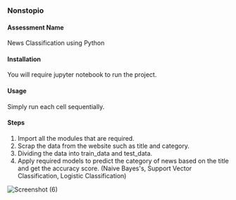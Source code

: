 ### Nonstopio
#### Assessment Name
News Classification using Python

#### Installation
You will require jupyter notebook to run the project.

#### Usage
Simply run each cell sequentially.

#### Steps
1. Import all the modules that are required.
2. Scrap the data from the website such as title and category.
3. Dividing the data into train_data and test_data.
4. Apply required models to predict the category of news based on the title and get the accuracy score. (Naive Bayes's, Support Vector Classification, Logistic Classification)

![Screenshot (6)](https://github.com/VishalK121/Nonstopio/assets/110716913/046806de-7bae-425a-93f3-b3ecb2619695)
